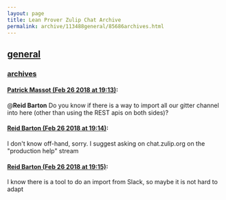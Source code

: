 ```yaml
---
layout: page
title: Lean Prover Zulip Chat Archive 
permalink: archive/113488general/85686archives.html
---
```


## [general](index.html)
### [archives](85686archives.html)

#### [Patrick Massot (Feb 26 2018 at 19:13)](https://leanprover.zulipchat.com/#narrow/stream/113488-general/topic/archives/near/123006852):
@**Reid Barton** Do you know if there is a way to import all our gitter channel into here (other than using the REST apis on both sides)?

#### [Reid Barton (Feb 26 2018 at 19:14)](https://leanprover.zulipchat.com/#narrow/stream/113488-general/topic/archives/near/123006911):
I don't know off-hand, sorry. I suggest asking on chat.zulip.org on the "production help" stream

#### [Reid Barton (Feb 26 2018 at 19:15)](https://leanprover.zulipchat.com/#narrow/stream/113488-general/topic/archives/near/123006926):
I know there is a tool to do an import from Slack, so maybe it is not hard to adapt

